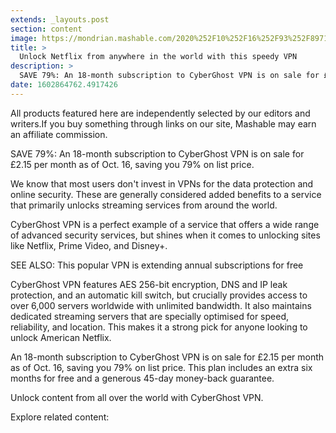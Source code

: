 ```yaml
--- 
extends: _layouts.post 
section: content 
image: https://mondrian.mashable.com/2020%252F10%252F16%252F93%252F897172bfe9ac404f91129ec5738d6bcb.49239.png%252F1200x630.png?signature=iLIasrYflxNWkMt_FMT0f_0v0vM= 
title: > 
  Unlock Netflix from anywhere in the world with this speedy VPN 
description: > 
  SAVE 79%: An 18-month subscription to CyberGhost VPN is on sale for £2.15 per month as of Oct. 16, saving you 79% on list price.These are generally considered added benefits to a service that primarily unlocks streaming services from around the world.It also maintains dedicated streaming servers that are specially optimised for speed, reliability, and location.An 18-month subscription to CyberGhost VPN is on sale for £2.15 per month as of Oct. 16, saving you 79% on list price.Unlock content from all over the world with CyberGhost VPN. 
date: 1602864762.4917426 
--- 
```

All products featured here are independently selected by our editors and writers.If you buy something through links on our site, Mashable may earn an affiliate commission.

SAVE 79%: An 18-month subscription to CyberGhost VPN is on sale for £2.15 per month as of Oct. 16, saving you 79% on list price.

We know that most users don't invest in VPNs for the data protection and online security. These are generally considered added benefits to a service that primarily unlocks streaming services from around the world.

CyberGhost VPN is a perfect example of a service that offers a wide range of advanced security services, but shines when it comes to unlocking sites like Netflix, Prime Video, and Disney+.

SEE ALSO: This popular VPN is extending annual subscriptions for free

CyberGhost VPN features AES 256-bit encryption, DNS and IP leak protection, and an automatic kill switch, but crucially provides access to over 6,000 servers worldwide with unlimited bandwidth. It also maintains dedicated streaming servers that are specially optimised for speed, reliability, and location. This makes it a strong pick for anyone looking to unlock American Netflix.

An 18-month subscription to CyberGhost VPN is on sale for £2.15 per month as of Oct. 16, saving you 79% on list price. This plan includes an extra six months for free and a generous 45-day money-back guarantee.

Unlock content from all over the world with CyberGhost VPN.

Explore related content: